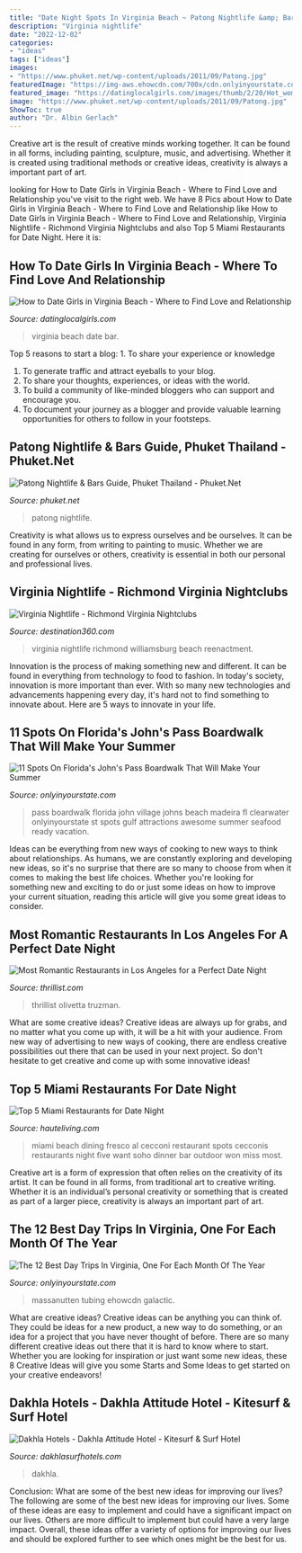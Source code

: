 ```yaml
---
title: "Date Night Spots In Virginia Beach ~ Patong Nightlife &amp; Bars Guide, Phuket Thailand"
description: "Virginia nightlife"
date: "2022-12-02"
categories:
- "ideas"
tags: ["ideas"]
images:
- "https://www.phuket.net/wp-content/uploads/2011/09/Patong.jpg"
featuredImage: "https://img-aws.ehowcdn.com/700x/cdn.onlyinyourstate.com/wp-content/uploads/2020/01/56555879_10156235447738339_4189217349972262912_o-700x467.jpg"
featured_image: "https://datinglocalgirls.com/images/thumb/2/20/Hot_women_of_virginia_at_the_sky_bar.jpg/1200px-Hot_women_of_virginia_at_the_sky_bar.jpg"
image: "https://www.phuket.net/wp-content/uploads/2011/09/Patong.jpg"
ShowToc: true
author: "Dr. Albin Gerlach"
---
```



Creative art is the result of creative minds working together. It can be found in all forms, including painting, sculpture, music, and advertising. Whether it is created using traditional methods or creative ideas, creativity is always a important part of art.

	

		
looking for How to Date Girls in Virginia Beach - Where to Find Love and Relationship you've visit to the right web. We have 8 Pics about How to Date Girls in Virginia Beach - Where to Find Love and Relationship like How to Date Girls in Virginia Beach - Where to Find Love and Relationship, Virginia Nightlife - Richmond Virginia Nightclubs and also Top 5 Miami Restaurants for Date Night. Here it is:
		
    
## How To Date Girls In Virginia Beach - Where To Find Love And Relationship

<img loading=lazy src="https://datinglocalgirls.com/images/thumb/2/20/Hot_women_of_virginia_at_the_sky_bar.jpg/1200px-Hot_women_of_virginia_at_the_sky_bar.jpg" onerror="this.onerror=null;this.src='https://tse2.mm.bing.net/th?id=OIP.Bt3UruurwD6nyqcvyw_vlwHaE8&amp;pid=15.1';" alt="How to Date Girls in Virginia Beach - Where to Find Love and Relationship">

_Source: datinglocalgirls.com_

>virginia beach date bar. 

	

Top 5 reasons to start a blog: 1. To share your experience or knowledge
1. To generate traffic and attract eyeballs to your blog. 
2. To share your thoughts, experiences, or ideas with the world. 
3. To build a community of like-minded bloggers who can support and encourage you. 
4. To document your journey as a blogger and provide valuable learning opportunities for others to follow in your footsteps. 

    
## Patong Nightlife &amp; Bars Guide, Phuket Thailand - Phuket.Net

<img loading=lazy src="https://www.phuket.net/wp-content/uploads/2011/09/Patong.jpg" onerror="this.onerror=null;this.src='https://tse3.mm.bing.net/th?id=OIP.GU0Lg5gLDjrucSKL9nT9kQHaFj&amp;pid=15.1';" alt="Patong Nightlife &amp; Bars Guide, Phuket Thailand - Phuket.Net">

_Source: phuket.net_

>patong nightlife. 

	

Creativity is what allows us to express ourselves and be ourselves. It can be found in any form, from writing to painting to music. Whether we are creating for ourselves or others, creativity is essential in both our personal and professional lives.

    
## Virginia Nightlife - Richmond Virginia Nightclubs

<img loading=lazy src="http://www.destination360.com/north-america/us/virginia/images/s/virginia-nightlife.jpg" onerror="this.onerror=null;this.src='https://tse4.mm.bing.net/th?id=OIP.cFZaUOM_Gs04jpcbzs_uiQAAAA&amp;pid=15.1';" alt="Virginia Nightlife - Richmond Virginia Nightclubs">

_Source: destination360.com_

>virginia nightlife richmond williamsburg beach reenactment. 

	

Innovation is the process of making something new and different. It can be found in everything from technology to food to fashion. In today's society, innovation is more important than ever. With so many new technologies and advancements happening every day, it's hard not to find something to innovate about. Here are 5 ways to innovate in your life.

    
## 11 Spots On Florida&#039;s John&#039;s Pass Boardwalk That Will Make Your Summer

<img loading=lazy src="http://cdn.onlyinyourstate.com/wp-content/uploads/2017/06/14612509_1301760483190512_8140488117715189938_o.jpg" onerror="this.onerror=null;this.src='https://tse1.mm.bing.net/th?id=OIP.ujbfs1A0-YJcO3nDaOlwVAHaE9&amp;pid=15.1';" alt="11 Spots On Florida&#039;s John&#039;s Pass Boardwalk That Will Make Your Summer">

_Source: onlyinyourstate.com_

>pass boardwalk florida john village johns beach madeira fl clearwater onlyinyourstate st spots gulf attractions awesome summer seafood ready vacation. 

	

Ideas can be everything from new ways of cooking to new ways to think about relationships. As humans, we are constantly exploring and developing new ideas, so it's no surprise that there are so many to choose from when it comes to making the best life choices. Whether you're looking for something new and exciting to do or just some ideas on how to improve your current situation, reading this article will give you some great ideas to consider.

    
## Most Romantic Restaurants In Los Angeles For A Perfect Date Night

<img loading=lazy src="https://assets3.thrillist.com/v1/image/2860479/size/gn-gift_guide_variable_c.jpg" onerror="this.onerror=null;this.src='https://tse4.mm.bing.net/th?id=OIP.U6cdnBFatO3HkxG7-V3a8wHaFL&amp;pid=15.1';" alt="Most Romantic Restaurants in Los Angeles for a Perfect Date Night">

_Source: thrillist.com_

>thrillist olivetta truzman. 

	

What are some creative ideas?
Creative ideas are always up for grabs, and no matter what you come up with, it will be a hit with your audience. From new way of advertising to new ways of cooking, there are endless creative possibilities out there that can be used in your next project. So don't hesitate to get creative and come up with some innovative ideas!

    
## Top 5 Miami Restaurants For Date Night

<img loading=lazy src="https://hauteliving.com/wp-content/uploads/2014/09/Cecconis-3.jpg" onerror="this.onerror=null;this.src='https://tse2.mm.bing.net/th?id=OIP.W19TluKy3UoPCPB3zUp1mAHaE8&amp;pid=15.1';" alt="Top 5 Miami Restaurants for Date Night">

_Source: hauteliving.com_

>miami beach dining fresco al cecconi restaurant spots cecconis restaurants night five want soho dinner bar outdoor won miss most. 

	

Creative art is a form of expression that often relies on the creativity of its artist. It can be found in all forms, from traditional art to creative writing. Whether it is an individual’s personal creativity or something that is created as part of a larger piece, creativity is always an important part of art.

    
## The 12 Best Day Trips In Virginia, One For Each Month Of The Year

<img loading=lazy src="https://img-aws.ehowcdn.com/700x/cdn.onlyinyourstate.com/wp-content/uploads/2020/01/56555879_10156235447738339_4189217349972262912_o-700x467.jpg" onerror="this.onerror=null;this.src='https://tse4.mm.bing.net/th?id=OIP.IQkgdu-K2OEMBcxbJuAqQQHaE8&amp;pid=15.1';" alt="The 12 Best Day Trips In Virginia, One For Each Month Of The Year">

_Source: onlyinyourstate.com_

>massanutten tubing ehowcdn galactic. 

	

What are creative ideas?
Creative ideas can be anything you can think of. They could be ideas for a new product, a new way to do something, or an idea for a project that you have never thought of before. There are so many different creative ideas out there that it is hard to know where to start. Whether you are looking for inspiration or just want some new ideas, these 8 Creative Ideas will give you some Starts and Some Ideas to get started on your creative endeavors!

    
## Dakhla Hotels - Dakhla Attitude Hotel - Kitesurf &amp; Surf Hotel

<img loading=lazy src="https://dakhlasurfhotels.com/media/widgetkit/2020-surf-hotel-dakhla-3-323eb02c9eda12d52dacd83fd7fbf1f6.jpg" onerror="this.onerror=null;this.src='https://tse2.mm.bing.net/th?id=OIP.t4lRCW2xD85qm_sGNlUcbgHaEK&amp;pid=15.1';" alt="Dakhla Hotels - Dakhla Attitude Hotel - Kitesurf &amp; Surf Hotel">

_Source: dakhlasurfhotels.com_

>dakhla. 

	

Conclusion: What are some of the best new ideas for improving our lives?
The following are some of the best new ideas for improving our lives. Some of these ideas are easy to implement and could have a significant impact on our lives. Others are more difficult to implement but could have a very large impact. Overall, these ideas offer a variety of options for improving our lives and should be explored further to see which ones might be the best for us.

